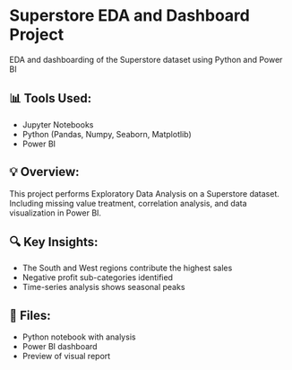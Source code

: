 # Superstore EDA and Dashboard Project
EDA and dashboarding of the Superstore dataset using Python and Power BI

## 📊 Tools Used:
- Jupyter Notebooks
- Python (Pandas, Numpy, Seaborn, Matplotlib)
- Power BI

## 💡 Overview:
This project performs Exploratory Data Analysis on a Superstore dataset.
Including missing value treatment, correlation analysis, and data visualization in Power BI.

## 🔍 Key Insights:
- The South and West regions contribute the highest sales
- Negative profit sub-categories identified
- Time-series analysis shows seasonal peaks

## 📂 Files:
- Python notebook with analysis
- Power BI dashboard
- Preview of visual report
